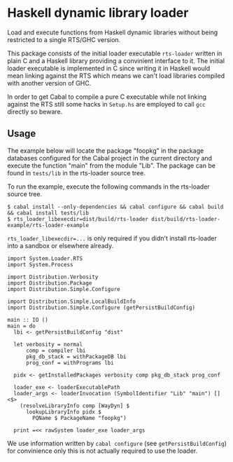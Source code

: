 Haskell dynamic library loader
==============================

Load and execute functions from Haskell dynamic libraries without being
restricted to a single RTS/GHC version.

This package consists of the initial loader executable `rts-loader` written
in plain C and a Haskell library providing a convinient interface to it. The
initial loader executable is implemented in C since writing it in Haskell would
mean linking against the RTS which means we can't load libraries compiled with
another version of GHC.

In order to get Cabal to compile a pure C executable while not linking against
the RTS still some hacks in `Setup.hs` are employed to call `gcc` directly so
beware.

Usage
-----

The example below will locate the package "foopkg" in the package databases
configured for the Cabal project in the current directory and execute the
function "main" from the module "Lib". The package can be found in
`tests/lib` in the rts-loader source tree.

To run the example, execute the following commands in the rts-loader source
tree.

```
$ cabal install --only-dependencies && cabal configure && cabal build && cabal install tests/lib
$ rts_loader_libexecdir=dist/build/rts-loader dist/build/rts-loader-example/rts-loader-example
```

`rts_loader_libexecdir=...` is only required if you didn't install rts-loader
into a sandbox or elsewhere already.

    import System.Loader.RTS
    import System.Process
   
    import Distribution.Verbosity
    import Distribution.Package
    import Distribution.Simple.Configure
   
    import Distribution.Simple.LocalBuildInfo
    import Distribution.Simple.Configure (getPersistBuildConfig)
   
    main :: IO ()
    main = do
      lbi <- getPersistBuildConfig "dist"
   
      let verbosity = normal
          comp = compiler lbi
          pkg_db_stack = withPackageDB lbi
          prog_conf = withPrograms lbi
   
      pidx <- getInstalledPackages verbosity comp pkg_db_stack prog_conf
   
      loader_exe <- loaderExecutablePath
      loader_args <- loaderInvocation (SymbolIdentifier "Lib" "main") [] <$>
        (resolveLibraryInfo comp [WayDyn] $
          lookupLibraryInfo pidx $
            PQName $ PackageName "foopkg")
   
      print =<< rawSystem loader_exe loader_args
 
We use information written by `cabal configure` (see `getPersistBuildConfig`)
for convinience only this is not actually required to use the loader.
